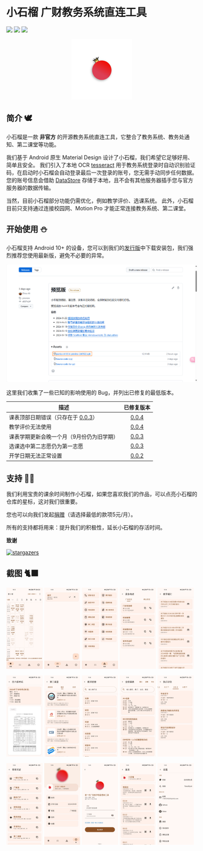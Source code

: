 # 小石榴 广财教务系统直连工具

<p>

[![](https://img.shields.io/static/v1?label=Android&message=10%2B&labelColor=white&color=white&logo=android)](https://developer.android.google.cn/about/versions)
[![](https://img.shields.io/static/v1?label=Kotlin&logo=kotlin&message=2.0.20&labelColor=white&color=white)](https://kotlinlang.org)
[![](https://img.shields.io/static/v1?label=Jetpack%20Compose&logo=jetpackcompose&message=1.7.0-rc01&labelColor=white&color=white)](https://developer.android.google.cn/develop/ui)

</p>

<p align="center">
    <img width="160" src="app/src/main/res/drawable/punica.png" alt="logo"/>
</p>



## 简介 🕊️

小石榴是一款 **非官方** 的开源教务系统直连工具，它整合了教务系统、教务处通知、第二课堂等功能。

我们基于 Android 原生 Material Design 设计了小石榴，我们希望它足够好用、简单且安全。
我们引入了本地 OCR [tesseract](https://github.com/tesseract-ocr/tesseract) 用于教务系统登录时自动识别验证码，在启动时小石榴会自动登录最后一次登录的账号，您无需手动同步任何数据。
您的账号信息会借助 [DataStore](https://developer.android.google.cn/topic/libraries/architecture/datastore?hl=zh-cn) 存储于本地，且不会有其他服务器插手您与官方服务器的数据传输。

当然，目前小石榴部分功能仍需优化，例如教学评价、选课系统。
此外，小石榴目前只支持通过连接校园网、Motion Pro 才能正常连接教务系统、第二课堂。



## 开始使用 ⛄
小石榴支持 Android 10+ 的设备，您可以到我们的[发行版](https://github.com/Kiteio/Punica/releases)中下载安装包，我们强烈推荐您使用最新版，避免不必要的异常。

<img src="readme/download.png" alt="download" />

这里我们收集了一些已知的影响使用的 Bug，并列出已修复的最低版本。

| 描述                                                                          |                            已修复版本                             |
|-----------------------------------------------------------------------------|:------------------------------------------------------------:|
| 课表顶部日期错误（只存在于 [0.0.3](https://github.com/Kiteio/Punica/releases/tag/0.0.3)） | [0.0.4](https://github.com/Kiteio/Punica/releases/tag/0.0.4) |
| 教学评价无法使用                                                                    | [0.0.4](https://github.com/Kiteio/Punica/releases/tag/0.0.4) |
| 课表学期更新会晚一个月（9月份仍为旧学期）                                                       | [0.0.3](https://github.com/Kiteio/Punica/releases/tag/0.0.3) |
| 选课选中第二志愿仍为第一志愿                                                              | [0.0.3](https://github.com/Kiteio/Punica/releases/tag/0.0.3) |
| 开学日期无法正常设置                                                                  | [0.0.2](https://github.com/Kiteio/Punica/releases/tag/0.0.2) |



## 支持 🐻‍❄️
我们利用宝贵的课余时间制作小石榴，如果您喜欢我们的作品，可以点亮小石榴的仓库的星标，这对我们很重要。

您也可以向我们发起[捐赠](https://afdian.com/a/kiteio)（请选择最低的款项5元/月）。

所有的支持都将用来：提升我们的积极性，延长小石榴的存活时间。

**致谢**

<a href="https://github.com/Kiteio/Punica/stargazers">
    <img width="180" src="https://reporoster.com/stars/Kiteio/Punica" alt="stargazers" />
</a>



## 截图 🐈‍⬛
<p>
    <img src="readme/screenshot1.jpg" alt="screenshot" width="19%" />
    <img src="readme/screenshot2.jpg" alt="screenshot" width="19%" />
    <img src="readme/screenshot3.jpg" alt="screenshot" width="19%" />
    <img src="readme/screenshot4.jpg" alt="screenshot" width="19%" />
    <img src="readme/screenshot5.jpg" alt="screenshot" width="19%" />
</p>

<p>
    <img src="readme/screenshot6.jpg" alt="screenshot" width="19%" />
    <img src="readme/screenshot7.jpg" alt="screenshot" width="19%" />
    <img src="readme/screenshot8.jpg" alt="screenshot" width="19%" />
    <img src="readme/screenshot9.jpg" alt="screenshot" width="19%" />
    <img src="readme/screenshot10.jpg" alt="screenshot" width="19%" />
</p>

<p>
    <img src="readme/screenshot11.jpg" alt="screenshot" width="19%" />
    <img src="readme/screenshot12.jpg" alt="screenshot" width="19%" />
    <img src="readme/screenshot13.jpg" alt="screenshot" width="19%" />
    <img src="readme/screenshot14.jpg" alt="screenshot" width="19%" />
    <img src="readme/screenshot15.jpg" alt="screenshot" width="19%" />
</p>